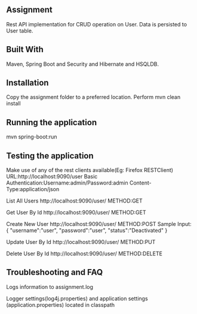 Assignment
----------------------
Rest API implementation for CRUD operation on User. Data is persisted to User table.

Built With
-----------
Maven, Spring Boot and Security and Hibernate and HSQLDB.

Installation
------------
Copy the assignment folder to a preferred location.
Perform mvn clean install

Running the application
------------------------
mvn spring-boot:run

Testing the application
-----------------------
Make use of any of the rest clients available(Eg: Firefox RESTClient)
URL:http://localhost:9090/user
Basic Authentication:Username:admin/Password:admin
Content-Type:application/json

List All Users
http://localhost:9090/user/
METHOD:GET

Get User By Id
http://localhost:9090/user/<id>
METHOD:GET

Create New User
http://localhost:9090/user/
METHOD:POST
Sample Input: 	{
		"username":"user",
		"password":"user",
		"status":"Deactivated"
		}

Update User By Id
http://localhost:9090/user/<id>
METHOD:PUT

Delete User By Id
http://localhost:9090/user/<id>
METHOD:DELETE

Troubleshooting and FAQ
------------------------
Logs information to assignment.log

Logger settings(log4j.properties) and application settings (application.properties) located in classpath
